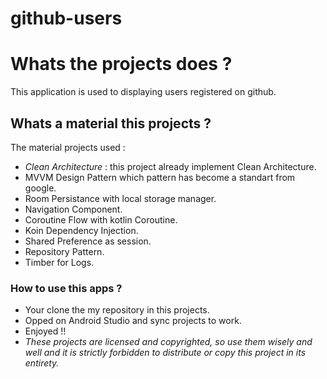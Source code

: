 # github-users
# Whats the projects does ? 
This application is used to displaying users registered on github.
## Whats a material this projects ? 
The material projects used :
* *Clean Architecture* : this project already implement Clean Architecture. 
* MVVM Design Pattern which pattern has become a standart from google.
* Room Persistance with local storage manager.
* Navigation Component. 
* Coroutine Flow with kotlin Coroutine.
* Koin Dependency Injection.
* Shared Preference as session.
* Repository Pattern.
* Timber for Logs.

### How to use this apps ? 
* Your clone the my repository in this projects.
* Opped on Android Studio and sync projects to work.
* Enjoyed !!
* *These projects are licensed and copyrighted, so use them wisely and well and it is strictly forbidden to distribute or copy this project in its entirety.*
